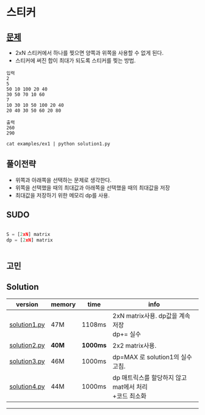# 스티커 


## [문제](https://www.acmicpc.net/problem/9465) 

* 2xN 스티커에서 하나를 찢으면 양쪽과 위쪽을 사용할 수 없게 된다. 
* 스티커에 써진 합이 최대가 되도록 스티커를 찢는 방법. 
  


```
입력   
2
5
50 10 100 20 40
30 50 70 10 60
7
10 30 10 50 100 20 40
20 40 30 50 60 20 80

출력   
260
290

cat examples/ex1 | python solution1.py
```

## 풀이전략
* 위쪽과 아래쪽을 선택하는 문제로 생각한다. 
* 위쪽을 선택했을 때의 최대값과 아래쪽을 선택했을 때의 최대값을 저장
* 최대값을 저장하기 위한 메모리 dp를 사용. 

## SUDO
```python

S = [2xN] matrix
dp = [2xN] matrix 



```



## 고민

## Solution 

|version|memory|time|info|
|---|---|---|---|
|[solution1.py](solution1.py)|47M|1108ms|2xN matrix사용. dp값을 계속 저장<br/> dp+= 실수  |
|[solution2.py](solution2.py)|**40M**|**1000ms**|2x2 matrix사용. |
|[solution3.py](solution3.py)|46M|1000ms|dp=MAX 로 solution1의 실수 고침. |
|[solution4.py](solution4.py)|44M|1000ms|dp 매트릭스를 할당하지 않고 mat에서 처리<br/>+코드 최소화 |

---

